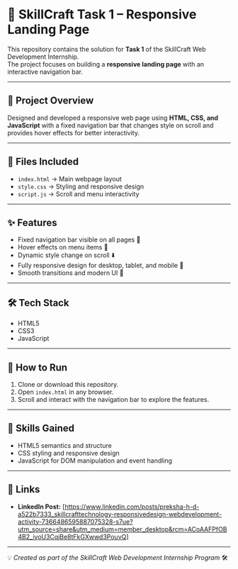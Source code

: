 # 🌟 SkillCraft Task 1 – Responsive Landing Page

This repository contains the solution for **Task 1** of the SkillCraft Web Development Internship.  
The project focuses on building a **responsive landing page** with an interactive navigation bar.  

---

## 📖 Project Overview
Designed and developed a responsive web page using **HTML, CSS, and JavaScript** with a fixed navigation bar that changes style on scroll and provides hover effects for better interactivity.  

---

## 📂 Files Included
- `index.html` → Main webpage layout  
- `style.css` → Styling and responsive design  
- `script.js` → Scroll and menu interactivity  

---

## ✨ Features
- Fixed navigation bar visible on all pages 📌  
- Hover effects on menu items 🎨  
- Dynamic style change on scroll ⬇️  
- Fully responsive design for desktop, tablet, and mobile 📱  
- Smooth transitions and modern UI 🚀  

---

## 🛠️ Tech Stack
- HTML5  
- CSS3  
- JavaScript  

---

## 🚀 How to Run
1. Clone or download this repository.  
2. Open `index.html` in any browser.  
3. Scroll and interact with the navigation bar to explore the features.  

---

## 📘 Skills Gained
- HTML5 semantics and structure  
- CSS styling and responsive design  
- JavaScript for DOM manipulation and event handling  

---

## 🔗 Links 
- **LinkedIn Post:** [https://www.linkedin.com/posts/preksha-h-d-a522b7333_skillcrafttechnology-responsivedesign-webdevelopment-activity-7366486595887075328-s7ue?utm_source=share&utm_medium=member_desktop&rcm=ACoAAFPfOB4B2_iyoU3CqjBe8tFkGXwwd3PouvQ]  

---

💡 *Created as part of the SkillCraft Web Development Internship Program* 🛠️
